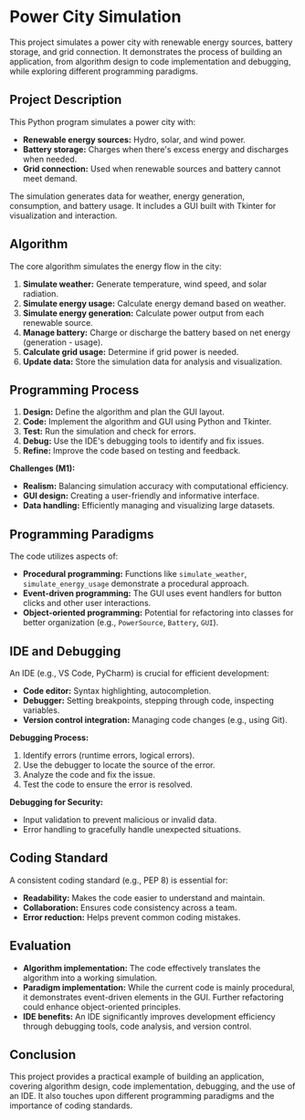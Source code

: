 # Power City Simulation

This project simulates a power city with renewable energy sources, battery storage, and grid connection. It demonstrates the process of building an application, from algorithm design to code implementation and debugging, while exploring different programming paradigms.

## Project Description

This Python program simulates a power city with:

* **Renewable energy sources:** Hydro, solar, and wind power.
* **Battery storage:**  Charges when there's excess energy and discharges when needed.
* **Grid connection:**  Used when renewable sources and battery cannot meet demand.

The simulation generates data for weather, energy generation, consumption, and battery usage. It includes a GUI built with Tkinter for visualization and interaction.

## Algorithm 

The core algorithm simulates the energy flow in the city:

1. **Simulate weather:** Generate temperature, wind speed, and solar radiation.
2. **Simulate energy usage:** Calculate energy demand based on weather.
3. **Simulate energy generation:**  Calculate power output from each renewable source.
4. **Manage battery:** Charge or discharge the battery based on net energy (generation - usage).
5. **Calculate grid usage:** Determine if grid power is needed.
6. **Update data:** Store the simulation data for analysis and visualization.

## Programming Process 

1. **Design:** Define the algorithm and plan the GUI layout.
2. **Code:** Implement the algorithm and GUI using Python and Tkinter.
3. **Test:** Run the simulation and check for errors.
4. **Debug:** Use the IDE's debugging tools to identify and fix issues.
5. **Refine:** Improve the code based on testing and feedback.

**Challenges (M1):**

* **Realism:**  Balancing simulation accuracy with computational efficiency.
* **GUI design:** Creating a user-friendly and informative interface.
* **Data handling:** Efficiently managing and visualizing large datasets.

## Programming Paradigms

The code utilizes aspects of:

* **Procedural programming:** Functions like `simulate_weather`, `simulate_energy_usage` demonstrate a procedural approach.
* **Event-driven programming:** The GUI uses event handlers for button clicks and other user interactions.
* **Object-oriented programming:**  Potential for refactoring into classes for better organization (e.g., `PowerSource`, `Battery`, `GUI`).

## IDE and Debugging

An IDE (e.g., VS Code, PyCharm) is crucial for efficient development:

* **Code editor:** Syntax highlighting, autocompletion.
* **Debugger:**  Setting breakpoints, stepping through code, inspecting variables.
* **Version control integration:**  Managing code changes (e.g., using Git).

**Debugging Process:**

1. Identify errors (runtime errors, logical errors).
2. Use the debugger to locate the source of the error.
3. Analyze the code and fix the issue.
4. Test the code to ensure the error is resolved.

**Debugging for Security:**

* Input validation to prevent malicious or invalid data.
* Error handling to gracefully handle unexpected situations.

## Coding Standard

A consistent coding standard (e.g., PEP 8) is essential for:

* **Readability:** Makes the code easier to understand and maintain.
* **Collaboration:**  Ensures code consistency across a team.
* **Error reduction:**  Helps prevent common coding mistakes.

## Evaluation

* **Algorithm implementation:** The code effectively translates the algorithm into a working simulation.
* **Paradigm implementation:**  While the current code is mainly procedural, it demonstrates event-driven elements in the GUI. Further refactoring could enhance object-oriented principles.
* **IDE benefits:**  An IDE significantly improves development efficiency through debugging tools, code analysis, and version control.

## Conclusion

This project provides a practical example of building an application, covering algorithm design, code implementation, debugging, and the use of an IDE. It also touches upon different programming paradigms and the importance of coding standards.
